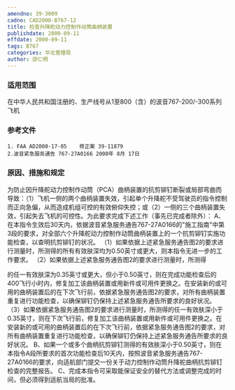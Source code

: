 ```yaml
---
amendno: 39-3009
cadno: CAD2000-B767-12
title: 检查升降舵动力控制作动筒曲柄装置
publishdate: 2000-09-11
effdate: 2000-09-11
tags: B767
categories: 华北管理局
author: 邵仁明
---
```


### 适用范围 
在中华人民共和国注册的、生产线号从1至800（含）的波音767-200/-300系列飞机

<!--more-->
### 参考文件
    1. FAA AD2000-17-05    修正案 39-11879
    2.波音紧急服务通告 767-27A0166 2000年 8月 17日

### 原因、措施和规定 
为防止因升降舵动力控制作动筒（PCA）曲柄装置的抗剪铆钉断裂或局部弯曲而导致：（1）飞机一侧的两个曲柄装置失效，引起单个升降舵不受驾驶员的指令控制而正向急偏，从而造成机组可控的有效俯仰失控；或（2）一侧的三个曲柄装置失效，引起失去飞机的可控性。为此要求完成下述工作（事先已完成者除外）： 
    A、在本指令生效后30天内，依据波音紧急服务通告767-27A0166的"施工指南"中第3段的要求，对全部六个升降舵动力控制作动筒曲柄装置上的一个抗剪铆钉实施功能检查，以查明抗剪铆钉的状况。 
    （1）如果依据上述紧急服务通告图2的要求进行测量时，所测得的所有有效肤深均为0.50英寸或更大，则本指令无进一步的工作要求。
    （2）如果依据上述紧急服务通告图2的要求进行测量时，所测得
  
的任一有效肤深为0.35英寸或更大，但小于0.50英寸，则在完成功能检查后的400飞行小时内，修复加工该曲柄装置或用新件或可用件更换之。在安装新的或可用的曲柄装置后的在下次飞行前，依据紧急服务通告图2的要求，对所有曲柄装置重复进行功能检查，以确保铆钉仍保持上述紧急服务通告所要求的良好状况。 
    （3）如果依据紧急服务通告图2的要求进行测量时，所测得的任一有效肤深小于0.35英寸，则在下次飞行前，修复加工该曲柄装置或用新件或可用件更换之。在安装新的或可用的曲柄装置后的在下次飞行前，依据紧急服务通告图2的要求，对所有曲柄装置重复进行功能检查，以确保铆钉仍保持上述紧急服务通告所要求的良好状况。 
    B、如果一个或多个曲柄抗剪铆钉测得的有效肤深小于0.50英寸，则在本指令A段所要求的首次功能检查后10天内，按照波音紧急服务通告767-27A0166的要求，向适航部门提交一份关于动力控制作动筒升降舵曲柄抗剪铆钉检查的完整报告。 
    C、完成本指令可采取能保证安全的替代方法或调整完成的时间，但必须得到适航当局的批准。
